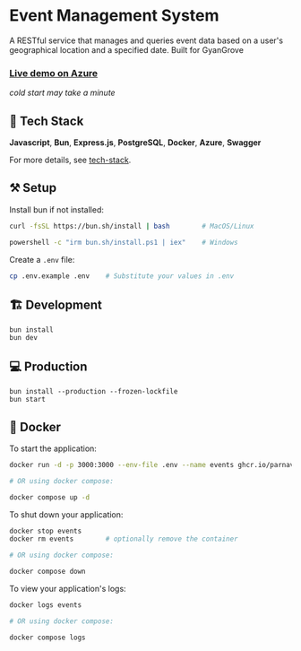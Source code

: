 # Event Management System

A RESTful service that manages and queries event data based on a user's geographical location and a specified date.
Built for GyanGrove

### [Live demo on Azure](https://gg.parnavh.dev/)
*cold start may take a minute*


## 🚀 Tech Stack
**Javascript**, **Bun**, **Express.js**, **PostgreSQL**, **Docker**, **Azure**, **Swagger**

For more details, see [tech-stack](tech-stack.md).

## ⚒️ Setup
Install bun if not installed: 
```bash
curl -fsSL https://bun.sh/install | bash        # MacOS/Linux

powershell -c "irm bun.sh/install.ps1 | iex"    # Windows
```

Create a `.env` file: 
```bash
cp .env.example .env    # Substitute your values in .env
```

## 🏗 Development

```
bun install
bun dev
```

## 💻 Production

```
bun install --production --frozen-lockfile
bun start
```

## 🐋 Docker

To start the application:

```bash
docker run -d -p 3000:3000 --env-file .env --name events ghcr.io/parnavh/event-management-system

# OR using docker compose:

docker compose up -d
```

To shut down your application:

```bash
docker stop events
docker rm events        # optionally remove the container

# OR using docker compose:

docker compose down
```

To view your application's logs:

```bash
docker logs events

# OR using docker compose:

docker compose logs
```
